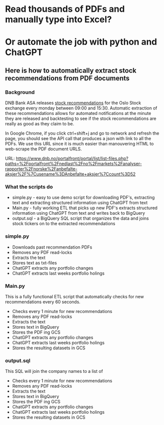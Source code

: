 # Read thousands of PDFs and manually type into Excel?
# Or automate the job with python and ChatGPT

## Here is how to automatically extract stock recommendations from PDF documents

### Background
DNB Bank ASA releases [stock recommendations](https://www.dnb.no/bedrift/markets/analyser/arkiv/anbefalteaksjer.html) for the Oslo Stock exchange every monday between 09:00 and 15:30. Automatic extraction of these recommendations allows for automated notifications at the minute they are released and backtesting to see if the stock recommendations are really as good as they claim to be.

In Google Chrome, if you click ctrl+shift+j and go to network and refresh the page, you should see the API call that produces a json with link to all the PDFs. We use this URL since it is much easier than manouvering HTML to web-scrape the PDF document URLS.

URL: https://www.dnb.no/portalfront/portal/list/list-files.php?paths=%2Fportalfront%2Fnedlast%2Fno%2Fmarkets%2Fanalyser-rapporter%2Fnorske%2Fanbefalte-aksjer%2F%7Cusename%3DAnbefalte+aksjer%7Ccount%3D52

### What the scripts do
 * simple.py - easy to use demo script for downloading PDF's, extracting text and extracting structured information using ChatGPT from text
 * Main.py - fully working ETL that picks up new PDF's extracts structured information using ChatGPT from text and writes back to BigQuery
 * output.sql - a BigQuery SQL script that organizes the data and joins stock tickers on to the extracted recommendations



### simple.py
* Downloads past recommendation PDFs
* Removes any PDF read-locks
* Extracts the text
* Stores text as txt-files
* ChatGPT extracts any portfolio changes
* ChatGPT extracts last weeks portfolio holings

### Main.py
This is a fully functional ETL script that automatically checks for new recommendations every 60 seconds.

* Checks every 1 minute for new recommendations
* Removes any PDF read-locks
* Extracts the text
* Stores text in BigQuery
* Stores the PDF ing GCS
* ChatGPT extracts any portfolio changes
* ChatGPT extracts last weeks portfolio holings
* Stores the resulting datasets in GCS

### output.sql
This SQL will join the company names to a list of 

* Checks every 1 minute for new recommendations
* Removes any PDF read-locks
* Extracts the text
* Stores text in BigQuery
* Stores the PDF ing GCS
* ChatGPT extracts any portfolio changes
* ChatGPT extracts last weeks portfolio holings
* Stores the resulting datasets in GCS
